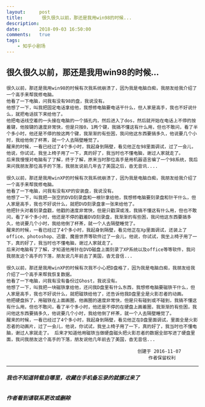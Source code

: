 ```yaml
---
layout:		post
title:		 很久很久以前，那还是我用win98的时候...
description:
date:		2018-09-03 16:50:00
comments:	true
tags:	
	- 知乎小剧场
---
```


## 很久很久以前，那还是我用win98的时候...

 	很久以前，那还是我用win98的时候有次我系统崩溃了，因为我是电脑白痴，我朋友给我介绍了一个高手来帮我修电脑。 
 	他看了一下电脑，问我有没有98的盘，我说没有。 
 	他想了一下，叫我把固定电话拿给他，我想修电脑要电话干什么，但人家是高手，我也不好说什么，就把电话拔下来给他了。 
 	他把电话线空着的一头接在电脑的一个插孔内，然后进入了dos，然后就开始在电话上不停的按着键，他按键的速度非常快，但是只按0，1两个键，我搞不懂这有什么用，但也不敢问，看了半个多小时，他还是不停的按这两个键，我渐渐的有些困，我问他这东西要搞多久，他说要几个小时，我给他倒了杯茶，就一个人去隔壁睡觉了。 
 	醒来的时候，一看已经过了4个多小时，我起身到隔壁，看见他正在98里面调试，过了一会儿，他说，你试试，我坐上椅子用了一下，真的好了，我当时也不懂电脑，谢过人家就走了。 
	后来我慢慢对电脑有了了解，终于了解，原来当时那位高手是用机器语言编了一个98系统，我后来问我朋友那位高手的下落，我朋友说前几年去了美国之后，杳无音讯.... 

 	很久以前，那还是我用winXP的时候有次我系统崩溃了，因为我是电脑白痴，我朋友给我介绍了一个高手来帮我修电脑。 
 	他看了一下电脑，问我有没有XP的安装盘，我说没有。 
 	他想了一下，叫我把一张空的DVD刻录盘和一根针拿给他，我想修电脑要刻录盘和针干什么，但人家是高手，我也不好说什么，就把DVD刻录盘拿一张来给他了。 
	他把针头对着刻录盘戳，他戳的速度非常快，但是只戳深或浅，我搞不懂这有什么用，但也不敢问，看了半个多小时，他还是不停的戳着DVD刻录盘，我渐渐的有些困，我问他这东西要搞多久，他说要几个小时，我给他倒了杯茶，就一个人去隔壁睡觉了。 
 	醒来的时候，一看已经过了4个多小时，我起身到隔壁，看见他正在Xp里面调试，还装上了office、photoshop、迅雷、魔兽世界等软件过了一会儿，他说，你试试，我坐上椅子用了一下，真的好了，我当时也不懂电脑，谢过人家就走了。 
 	后来对电脑有了了解，才知道他用针在DVD磁盘上面刻录了XP系统以及office等等软件，我问我朋友这个高手的下落，朋友说几年前去了美国，杳无音信...

 	很久以前，那还是我用winXP的时候有次我不小心把D盘格了，因为我是电脑白痴，我朋友给我介绍了一个高手来帮我恢复数据。 
 	他看了一下电脑，问我有没有备份过Ghost，我说没有。 
 	他想了一下，叫我把一块磁铁拿给他，还问我D盘里有什么东西，我想修电脑要磁铁干什么，但人家是高手，我也不好说什么，就把磁铁给他了，还告诉他我D盘里全是火影忍者的动画。 
	他把硬盘拆了，用磁铁在上面画圈，他画圈的速度非常快，但是只有碰到或不碰到，我搞不懂这有什么用，但也不敢问，看了半个多小时，他还是不停的在硬盘上画着圈，我渐渐的有些困，我问他这东西要搞多久，他说要几个小时，我给他倒了杯茶，就一个人去隔壁睡觉了。 
 	醒来的时候，一看已经过了4个多小时，我起身到隔壁，看见他正在D盘里面调试，里面全是火影忍者的动画片，过了一会儿，他说，你试试，我坐上椅子用了一下，真的好了，我当时也不懂电脑，谢过人家就走了。 后来才知道他用磁铁当做硬盘磁头把火影忍者的数据全部写进了硬盘里面，我问我朋友这个高手的下落，朋友说他几年前去了美国，杳无音信...

  													创建于 2016-11-07
 														作者保留权利

***



######        **我也不知道转载自哪里，收藏在手机备忘录的就挪过来了**

###### **作者看到请联系更改或~~删除~~**



